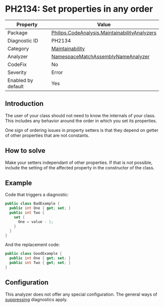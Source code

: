 # PH2134: Set properties in any order

| Property | Value  |
|--|--|
| Package | [Philips.CodeAnalysis.MaintainabilityAnalyzers](https://www.nuget.org/packages/Philips.CodeAnalysis.MaintainabilityAnalyzers) |
| Diagnostic ID | PH2134 |
| Category  | [Maintainability](../Maintainability.md) |
| Analyzer | [NamespaceMatchAssemblyNameAnalyzer](https://github.com/philips-software/roslyn-analyzers/blob/master/Philips.CodeAnalysis.MaintainabilityAnalyzers/Maintainability/SetPropertiesInAnyOrderAnalyzer.cs)
| CodeFix  | No |
| Severity | Error |
| Enabled by default | Yes |

## Introduction

The user of your class should not need to know the internals of your class. This includes any behavior around the order in which you set its properties.

One sign of ordering issues in property setters is that they depend on getter of other properties that are not constants.

## How to solve

Make your setters independant of other properties. If that is not possible, include the setting of the affected property in the constructor of the class.

## Example

Code that triggers a diagnostic:
``` cs
public class BadExample {
  public int One { get; set; }
  public int Two {
    set {
      One = value - 1;
    }
  }
}
```

And the replacement code:
``` cs
public class GoodExample {
  public int One { get; set; }
  public int Two { get; set; }
}
```

## Configuration

This analyzer does not offer any special configuration. The general ways of [suppressing](https://learn.microsoft.com/en-us/dotnet/fundamentals/code-analysis/suppress-warnings) diagnostics apply.
